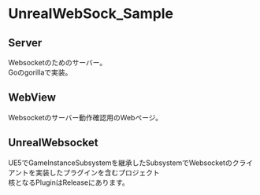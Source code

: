 # UnrealWebSock_Sample

## Server
Websocketのためのサーバー。  
Goのgorillaで実装。

## WebView
Websocketのサーバー動作確認用のWebページ。

## UnrealWebsocket
UE5でGameInstanceSubsystemを継承したSubsystemでWebsocketのクライアントを実装したプラグインを含むプロジェクト  
核となるPluginはReleaseにあります。
